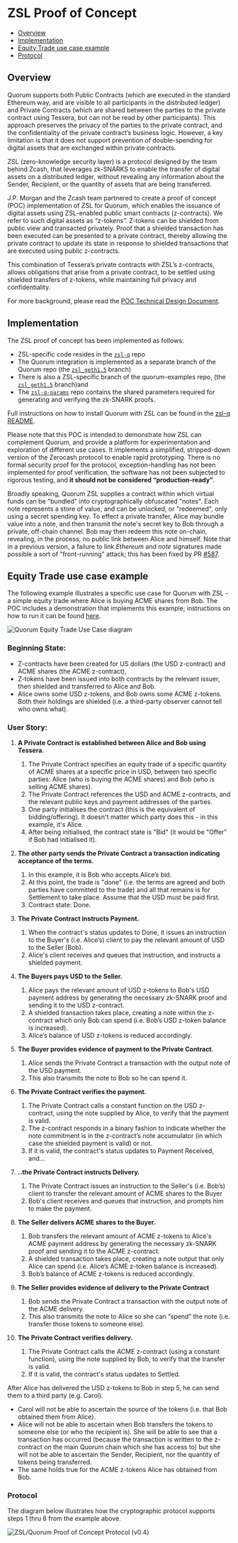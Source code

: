 # ZSL Proof of Concept

* [Overview](#overview)
* [Implementation](#implementation)
* [Equity Trade use case example](#equity-trade-use-case-example)
* [Protocol](#protocol)

## Overview
Quorum supports both Public Contracts (which are executed in the standard Ethereum way, and are visible to all participants in the distributed ledger) and Private Contracts (which are shared between the parties to the private contract using Tessera, but can not be read by other participants). This approach preserves the privacy of the parties to the private contract, and the confidentiality of the private contract’s business logic. However, a key limitation is that it does not support prevention of double-spending for digital assets that are exchanged within private contracts. 

ZSL (zero-knowledge security layer) is a protocol designed by the team behind Zcash, that leverages zk-SNARKS to enable the transfer of digital assets on a distributed ledger, without revealing any information about the Sender, Recipient, or the quantity of assets that are being transferred. 

J.P. Morgan and the Zcash team partnered to create a proof of concept (POC) implementation of ZSL for Quorum, which enables the issuance of digital assets using ZSL-enabled public smart contracts (z-contracts). We refer to such digital assets as “z-tokens”. Z-tokens can be shielded from public view and transacted privately. Proof that a shielded transaction has been executed can be presented to a private contract, thereby allowing the private contract to update its state in response to shielded transactions that are executed using public z-contracts. 

This combination of Tessera’s private contracts with ZSL’s z-contracts, allows obligations that arise from a private contract, to be settled using shielded transfers of z-tokens, while maintaining full privacy and confidentiality.

For more background, please read the [POC Technical Design Document](https://github.com/jpmorganchase/zsl-q/blob/master/docs/ZSL-Quorum-POC_TDD_v1.3pub.pdf).

## Implementation
The ZSL proof of concept has been implemented as follows: 
* ZSL-specific code resides in the [`zsl-q`](https://github.com/jpmorganchase/zsl-q) repo
* The Quorum integration is implemented as a separate branch of the Quorum repo (the [`zsl_geth1.5`](https://github.com/jpmorganchase/quorum/tree/zsl_geth1.5) branch)
* There is also a ZSL-specific branch of the quorum-examples repo, (the [`zsl_geth1.5`](https://github.com/jpmorganchase/quorum-examples/tree/zsl_geth1.5) branch)and
* The [`zsl-q-params`](https://github.com/jpmorganchase/zsl-q-params) repo contains the shared parameters required for generating and verifying the zk-SNARK proofs.

Full instructions on how to install Quorum with ZSL can be found in the [zsl-q README](https://github.com/jpmorganchase/zsl-q/blob/master/README.md).

Please note that this POC is intended to demonstrate how ZSL can complement Quorum, and provide a platform for experimentation and exploration of different use cases. It implements a simplified, stripped-down version of the Zerocash protocol to enable rapid prototyping. There is no formal security proof for the protocol, exception-handling has not been implemented for proof verification, the software has not been subjected to rigorous testing, and **it should not be considered “production-ready”**. 

Broadly speaking, Quorum ZSL supplies a contract within which virtual funds can be "bundled" into cryptographically obfuscated "notes". Each note represents a store of value, and can be unlocked, or "redeemed", only using a secret spending key. To effect a private transfer, Alice may bundle value into a note, and then transmit the note's secret key to Bob through a private, off-chain channel. Bob may then redeem this note on-chain, revealing, in the process, no public link between Alice and himself. Note that in a previous version, a failure to link _Ethereum_ and _note_ signatures made possible a sort of "front-running" attack; this has been fixed by PR [#587](https://github.com/jpmorganchase/quorum/pull/587).

## Equity Trade use case example
The following example illustrates a specific use case for Quorum with ZSL - a simple equity trade where Alice is buying ACME shares from Bob. The POC includes a demonstration that implements this example; instructions on how to run it can be found [here](https://github.com/jpmorganchase/zsl-q/blob/master/README.md#example-2---private-contract-trade).

![Quorum Equity Trade Use Case diagram](https://github.com/Krish1979/quorum/blob/Doc-update/docs/ZSL-Quorum-POC_Protocol_v0_4.png)

### Beginning State:
* Z-contracts have been created for US dollars (the USD z-contract) and ACME shares (the ACME z-contract),
* Z-tokens have been issued into both contracts by the relevant issuer, then shielded and transferred to Alice and Bob.
* Alice owns some USD z-tokens, and Bob owns some ACME z-tokens. Both their holdings are shielded (i.e. a third-party observer cannot tell who owns what). 

### User Story:
1. **A Private Contract is established between Alice and Bob using Tessera.**
     1. The Private Contract specifies an equity trade of a specific quantity of ACME shares at a specific price in USD, between two specific parties: Alice (who is buying the ACME shares) and Bob (who is selling ACME shares). 
     1. The Private Contract references the USD and ACME z-contracts, and the relevant public keys and payment addresses of the parties. 
     1. One party initialises the contract (this is the equivalent of bidding/offering). It doesn't matter which party does this - in this example, it's Alice. 
     1. After being initialised, the contract state is "Bid" (it would be "Offer" if Bob had initialised it).

2. **The other party sends the Private Contract a transaction indicating acceptance of the terms.**
   1. In this example, it is Bob who accepts Alice’s bid. 
   1. At this point, the trade is "done" (i.e. the terms are agreed and both parties have committed to the trade) and all that remains is for Settlement to take place. Assume that the USD must be paid first.
   1. Contract state: Done.

3. **The Private Contract instructs Payment.**
   1. When the contract's status updates to Done, it issues an instruction to the Buyer's (i.e. Alice’s) client to pay the relevant amount of USD to the Seller (Bob). 
   1. Alice's client receives and queues that instruction, and instructs a shielded payment. 

4. **The Buyers pays USD to the Seller.**
   1. Alice pays the relevant amount of USD z-tokens to Bob's USD payment address by generating the necessary zk-SNARK proof and sending it to the USD z-contract.
   1. A shielded transaction takes place, creating a note within the z-contract which only Bob can spend (i.e. Bob’s USD z-token balance is increased). 
   1. Alice’s balance of USD z-tokens is reduced accordingly. 

5. **The Buyer provides evidence of payment to the Private Contract.**
   1. Alice sends the Private Contract a transaction with the output note of the USD payment. 
   1. This also transmits the note to Bob so he can spend it.

6. **The Private Contract verifies the payment.**
   1. The Private Contract calls a constant function on the USD z-contract, using the note supplied by Alice, to verify that the payment is valid. 
   1. The z-contract responds in a binary fashion to indicate whether the note commitment is in the z-contract’s note accumulator (in which case the shielded payment is valid) or not.
   1. If it is valid, the contract's status updates to Payment Received, and...

7. **..the Private Contract instructs Delivery.**
   1. The Private Contract issues an instruction to the Seller's (i.e. Bob’s) client to transfer the relevant amount of ACME shares to the Buyer
   1. Bob's client receives and queues that instruction, and prompts him to make the payment. 

8. **The Seller delivers ACME shares to the Buyer.**
   1. Bob transfers the relevant amount of ACME z-tokens to Alice's ACME payment address by generating the necessary zk-SNARK proof and sending it to the ACME z-contract. 
   1. A shielded transaction takes place, creating a note output that only Alice can spend (i.e. Alice’s ACME z-token balance is increased). 
   1. Bob’s balance of ACME z-tokens is reduced accordingly. 

9. **The Seller provides evidence of delivery to the Private Contract**
   1. Bob sends the Private Contract a transaction with the output note of the ACME delivery. 
   1. This also transmits the note to Alice so she can “spend” the note (i.e. transfer those tokens to someone else). 

10. **The Private Contract verifies delivery.**
    1. The Private Contract calls the ACME z-contract (using a constant function), using the note supplied by Bob, to verify that the transfer is valid. 
    1. If it is valid, the contract's status updates to Settled.

After Alice has delivered the USD z-tokens to Bob in step 5, he can send them to a third party (e.g. Carol). 
  * Carol will not be able to ascertain the source of the tokens (i.e. that Bob obtained them from Alice). 
  * Alice will not be able to ascertain when Bob transfers the tokens to someone else (or who the recipient is). She will be able to see that a transaction has occurred (because the transaction is written to the z-contract on the main Quorum chain which she has access to) but she will not be able to ascertain the Sender, Recipient, nor the quantity of tokens being transferred.
  * The same holds true for the ACME z-tokens Alice has obtained from Bob. 

### Protocol
The diagram below illustrates how the cryptographic protocol supports steps 1 thru 6 from the example above. 

![ZSL/Quorum Proof of Concept Protocol (v0.4)](https://github.com/Krish1979/quorum/blob/Doc-update/docs/ZSL-Quorum-POC_Protocol_v0_4.png)
